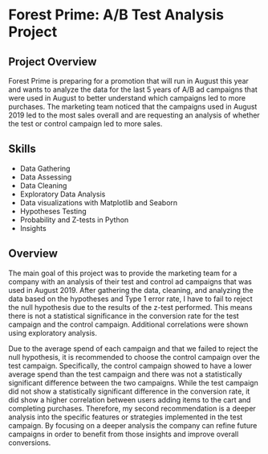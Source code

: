 # Forest Prime: A/B Test Analysis Project
## Project Overview
Forest Prime is preparing for a promotion that will run in August this year and wants to analyze the data for the last 5 years of A/B ad campaigns that were used in August to better understand which campaigns led to more purchases. The marketing team noticed that the campaigns used in August 2019 led to the most sales overall and are requesting an analysis of whether the test or control campaign led to more sales.

## Skills
* Data Gathering
* Data Assessing
* Data Cleaning
* Exploratory Data Analysis
* Data visualizations with Matplotlib and Seaborn
* Hypotheses Testing
* Probability and Z-tests in Python
* Insights

  


## Overview
The main goal of this project was to provide the marketing team for a company with an analysis of their test and control ad campaigns that was used in August 2019. After gathering the data, cleaning, and analyzing the data based on the hypotheses and Type 1 error rate, I have to fail to reject the null hypothesis due to the results of the z-test performed. This means there is not a statistical significance in the conversion rate for the test campaign and the control campaign. Additional correlations were shown using exploratory analysis.

Due to the average spend of each campaign and that we failed to reject the null hypothesis, it is recommended to choose the control campaign over the test campaign. Specifically, the control campaign showed to have a lower average spend than the test campaign and there was not a statistically significant difference between the two campaigns. While the test campaign did not show a statistically significant difference in the conversion rate, it did show a higher correlation between users adding items to the cart and completing purchases. Therefore, my second recommendation is a deeper analysis into the specific features or strategies implemented in the test campaign. By focusing on a deeper analysis the company can refine future campaigns in order to benefit from those insights and improve overall conversions.
